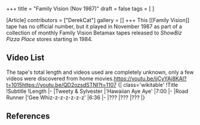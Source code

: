 +++
title = "Family Vision (Nov 1987)"
draft = false
tags = [ ]

[Article]
contributors = ["DerekCat"]
gallery = []
+++
This [[Family Vision]] tape has no official number, but it played in November 1987 as part of a collection of monthly Family Vision Betamax tapes released to _ShowBiz Pizza Place_ stores starting in 1984.

##  Video List ## 
The tape's total length and videos used are completely unknown, only a few videos were discovered from home movies.<ref>https://youtu.be/jjCyYAj8KAI?t=1015</ref><ref>https://youtu.be/QD2ozsdSTNI?t=1107</ref>
{| class='wikitable'
!Title
!Subtitle
!Length
|-
|Tweety & Sylvester
|'Hawaiian Aye Aye'
|7:00
|-
|Road Runner
|'Gee Whiz-z-z-z-z-z-z'
|6:36
|-
|???
|???
|???
|}

##  References ## 
<references />